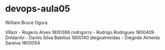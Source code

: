 # devops-aula05

William Bruce Ogura

VRazr - Rogerio Alves 1800386
rodrigorrs - Rodrigo Rodrigues 1800409
Dnldanilo - Danilo Silva Babilius 1800140
diegoalmeidas - Diegode Almeida Saraiva 1800054